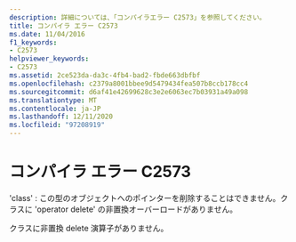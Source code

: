 ```yaml
---
description: 詳細については、「コンパイラエラー C2573」を参照してください。
title: コンパイラ エラー C2573
ms.date: 11/04/2016
f1_keywords:
- C2573
helpviewer_keywords:
- C2573
ms.assetid: 2ce523da-da3c-4fb4-bad2-fbde663dbfbf
ms.openlocfilehash: c2379a8001bbee9d5479434fea507b8ccb178cc4
ms.sourcegitcommit: d6af41e42699628c3e2e6063ec7b03931a49a098
ms.translationtype: MT
ms.contentlocale: ja-JP
ms.lasthandoff: 12/11/2020
ms.locfileid: "97208919"
---
```

# <a name="compiler-error-c2573"></a>コンパイラ エラー C2573

'class' : この型のオブジェクトへのポインターを削除することはできません。クラスに 'operator delete' の非置換オーバーロードがありません。

クラスに非置換 delete 演算子がありません。
